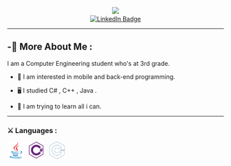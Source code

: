 <div id="header" align="center">
  <img src="https://media.giphy.com/media/v1.Y2lkPTc5MGI3NjExdDgyMDd0c2xzd2tjeXp5Zmw0Z3FmaWtmamt1Ym91YzJoMHdodnR2NSZlcD12MV9pbnRlcm5hbF9naWZfYnlfaWQmY3Q9Zw/487L0pNZKONFN01oHO/giphy.gif" width="100"/>

  <div id="badges">
    <a href="https://www.linkedin.com/in/melek-akkoyunlu-b72890225/">
      <img src="https://img.shields.io/badge/LinkedIn-blue?style=for-the-badge&logo=linkedin&logoColor=white" alt="LinkedIn Badge"/>
    </a>
  </div>
</div>

---
## -🎀 More About Me :
I am a Computer Engineering student who's at 3rd grade.

- 📱 I am interested in mobile and back-end programming.

- 🖥️ I studied C# , C++ , Java .

- 🌠 I am trying to learn all i can.
---
### ⚔️ Languages :
<div>
  <img src="https://github.com/devicons/devicon/blob/master/icons/java/java-original.svg" title="Java" alt="Java" width="40" height="40"/>&nbsp;
  <img src="https://github.com/devicons/devicon/blob/master/icons/csharp/csharp-line.svg" title="C#" alt="C#" width="40" height="40"/>&nbsp;
  <img src="https://github.com/devicons/devicon/blob/master/icons/cplusplus/cplusplus-line.svg" title="C++" alt="C++" width="40" height="40"/>&nbsp;
</div>
